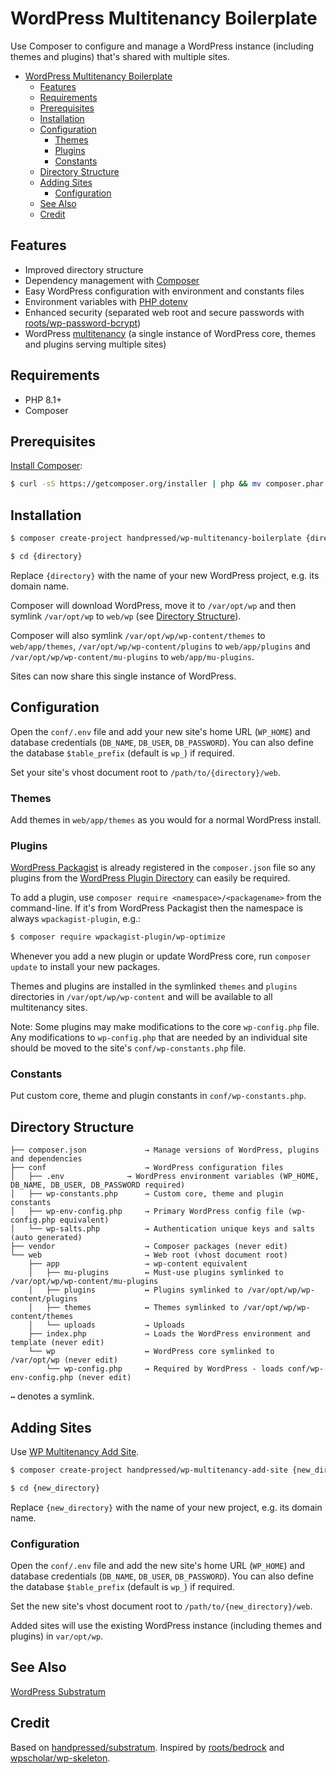 # WordPress Multitenancy Boilerplate

Use Composer to configure and manage a WordPress instance (including themes and plugins) that's shared with multiple sites.
- [WordPress Multitenancy Boilerplate](#wordpress-multitenancy-boilerplate)
	- [Features](#features)
	- [Requirements](#requirements)
	- [Prerequisites](#prerequisites)
	- [Installation](#installation)
	- [Configuration](#configuration)
		- [Themes](#themes)
		- [Plugins](#plugins)
		- [Constants](#constants)
	- [Directory Structure](#directory-structure)
	- [Adding Sites](#adding-sites)
		- [Configuration](#configuration-1)
	- [See Also](#see-also)
	- [Credit](#credit)

## Features

- Improved directory structure
- Dependency management with [Composer](https://getcomposer.org)
- Easy WordPress configuration with environment and constants files
- Environment variables with [PHP dotenv](https://github.com/vlucas/phpdotenv)
- Enhanced security (separated web root and secure passwords with [roots/wp-password-bcrypt](https://github.com/roots/wp-password-bcrypt))
- WordPress [multitenancy](https://en.wikipedia.org/wiki/Multitenancy) (a single instance of WordPress core, themes and plugins serving multiple sites)

## Requirements

- PHP 8.1+
- Composer

## Prerequisites

[Install Composer](https://getcomposer.org/doc/00-intro.md):

```bash
$ curl -sS https://getcomposer.org/installer | php && mv composer.phar /usr/local/bin/composer
```

## Installation

```bash
$ composer create-project handpressed/wp-multitenancy-boilerplate {directory}

$ cd {directory}
```

Replace `{directory}` with the name of your new WordPress project, e.g. its domain name.

Composer will download WordPress, move it to `/var/opt/wp` and then symlink `/var/opt/wp` to `web/wp` (see [Directory Structure](#directory-structure)).

Composer will also symlink `/var/opt/wp/wp-content/themes` to `web/app/themes`, `/var/opt/wp/wp-content/plugins` to `web/app/plugins` and `/var/opt/wp/wp-content/mu-plugins` to `web/app/mu-plugins`.

Sites can now share this single instance of WordPress.

## Configuration

Open the `conf/.env` file and add your new site's home URL (`WP_HOME`) and database credentials (`DB_NAME`, `DB_USER`, `DB_PASSWORD`). You can also define the database `$table_prefix` (default is `wp_`) if required.

Set your site's vhost document root to `/path/to/{directory}/web`.

### Themes

Add themes in `web/app/themes` as you would for a normal WordPress install.

### Plugins

[WordPress Packagist](https://wpackagist.org) is already registered in the `composer.json` file so any plugins from the [WordPress Plugin Directory](https://wordpress.org/plugins/) can easily be required.

To add a plugin, use `composer require <namespace>/<packagename>` from the command-line. If it's from WordPress Packagist then the namespace is always `wpackagist-plugin`, e.g.:

```bash
$ composer require wpackagist-plugin/wp-optimize
```

Whenever you add a new plugin or update WordPress core, run `composer update` to install your new packages.

Themes and plugins are installed in the symlinked `themes` and `plugins` directories in `/var/opt/wp/wp-content` and will be available to all multitenancy sites.

Note: Some plugins may make modifications to the core `wp-config.php` file. Any modifications to `wp-config.php` that are needed by an individual site should be moved to the site's `conf/wp-constants.php` file.

### Constants

Put custom core, theme and plugin constants in `conf/wp-constants.php`.

## Directory Structure

    ├── composer.json             → Manage versions of WordPress, plugins and dependencies
    ├── conf                      → WordPress configuration files
    │   ├── .env       	      → WordPress environment variables (WP_HOME, DB_NAME, DB_USER, DB_PASSWORD required)
    │   ├── wp-constants.php      → Custom core, theme and plugin constants
    │   ├── wp-env-config.php     → Primary WordPress config file (wp-config.php equivalent)
    │   └── wp-salts.php          → Authentication unique keys and salts (auto generated)
    ├── vendor                    → Composer packages (never edit)
    └── web                       → Web root (vhost document root)
        ├── app                   → wp-content equivalent
        │   ├── mu-plugins        ↔ Must-use plugins symlinked to /var/opt/wp/wp-content/mu-plugins
        │   ├── plugins           ↔ Plugins symlinked to /var/opt/wp/wp-content/plugins
        │   ├── themes            ↔ Themes symlinked to /var/opt/wp/wp-content/themes
        │   └── uploads           → Uploads
        ├── index.php             → Loads the WordPress environment and template (never edit)
        └── wp                    ↔ WordPress core symlinked to /var/opt/wp (never edit)
	    	└── wp-config.php     → Required by WordPress - loads conf/wp-env-config.php (never edit)

`↔` denotes a symlink.

## Adding Sites

Use [WP Multitenancy Add Site](https://github.com/handpressed/wp-multitenancy-add-site).

```bash
$ composer create-project handpressed/wp-multitenancy-add-site {new_directory}

$ cd {new_directory}
```

Replace `{new_directory}` with the name of your new project, e.g. its domain name.

### Configuration

Open the `conf/.env` file and add the new site's home URL (`WP_HOME`) and database credentials (`DB_NAME`, `DB_USER`, `DB_PASSWORD`). You can also define the database `$table_prefix` (default is `wp_`) if required.

Set the new site's vhost document root to `/path/to/{new_directory}/web`.

Added sites will use the existing WordPress instance (including themes and plugins) in `var/opt/wp`.

## See Also

[WordPress Substratum](https://github.com/handpressed/substratum)

## Credit

Based on [handpressed/substratum](https://github.com/handpressed/substratum). Inspired by [roots/bedrock](https://github.com/roots/bedrock) and [wpscholar/wp-skeleton](https://github.com/wpscholar/wp-skeleton).
